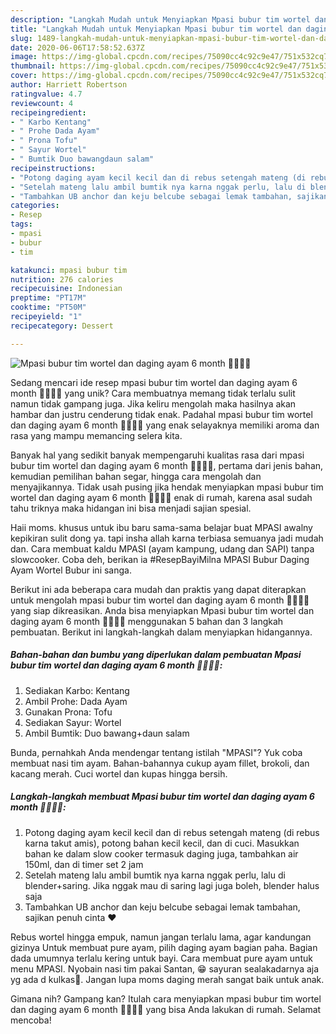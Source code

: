```yaml
---
description: "Langkah Mudah untuk Menyiapkan Mpasi bubur tim wortel dan daging ayam 6 month 🌟🌟🌟🌟 Anti Gagal"
title: "Langkah Mudah untuk Menyiapkan Mpasi bubur tim wortel dan daging ayam 6 month 🌟🌟🌟🌟 Anti Gagal"
slug: 1489-langkah-mudah-untuk-menyiapkan-mpasi-bubur-tim-wortel-dan-daging-ayam-6-month-anti-gagal
date: 2020-06-06T17:58:52.637Z
image: https://img-global.cpcdn.com/recipes/75090cc4c92c9e47/751x532cq70/mpasi-bubur-tim-wortel-dan-daging-ayam-6-month-🌟🌟🌟🌟-foto-resep-utama.jpg
thumbnail: https://img-global.cpcdn.com/recipes/75090cc4c92c9e47/751x532cq70/mpasi-bubur-tim-wortel-dan-daging-ayam-6-month-🌟🌟🌟🌟-foto-resep-utama.jpg
cover: https://img-global.cpcdn.com/recipes/75090cc4c92c9e47/751x532cq70/mpasi-bubur-tim-wortel-dan-daging-ayam-6-month-🌟🌟🌟🌟-foto-resep-utama.jpg
author: Harriett Robertson
ratingvalue: 4.7
reviewcount: 4
recipeingredient:
- " Karbo Kentang"
- " Prohe Dada Ayam"
- " Prona Tofu"
- " Sayur Wortel"
- " Bumtik Duo bawangdaun salam"
recipeinstructions:
- "Potong daging ayam kecil kecil dan di rebus setengah mateng (di rebus karna takut amis), potong bahan kecil kecil, dan di cuci. Masukkan bahan ke dalam slow cooker termasuk daging juga, tambahkan air 150ml, dan di timer set 2 jam"
- "Setelah mateng lalu ambil bumtik nya karna nggak perlu, lalu di blender+saring. Jika nggak mau di saring lagi juga boleh, blender halus saja"
- "Tambahkan UB anchor dan keju belcube sebagai lemak tambahan, sajikan penuh cinta ❤️"
categories:
- Resep
tags:
- mpasi
- bubur
- tim

katakunci: mpasi bubur tim 
nutrition: 276 calories
recipecuisine: Indonesian
preptime: "PT17M"
cooktime: "PT50M"
recipeyield: "1"
recipecategory: Dessert

---
```



![Mpasi bubur tim wortel dan daging ayam 6 month 🌟🌟🌟🌟](https://img-global.cpcdn.com/recipes/75090cc4c92c9e47/751x532cq70/mpasi-bubur-tim-wortel-dan-daging-ayam-6-month-🌟🌟🌟🌟-foto-resep-utama.jpg)

Sedang mencari ide resep mpasi bubur tim wortel dan daging ayam 6 month 🌟🌟🌟🌟 yang unik? Cara membuatnya memang tidak terlalu sulit namun tidak gampang juga. Jika keliru mengolah maka hasilnya akan hambar dan justru cenderung tidak enak. Padahal mpasi bubur tim wortel dan daging ayam 6 month 🌟🌟🌟🌟 yang enak selayaknya memiliki aroma dan rasa yang mampu memancing selera kita.

Banyak hal yang sedikit banyak mempengaruhi kualitas rasa dari mpasi bubur tim wortel dan daging ayam 6 month 🌟🌟🌟🌟, pertama dari jenis bahan, kemudian pemilihan bahan segar, hingga cara mengolah dan menyajikannya. Tidak usah pusing jika hendak menyiapkan mpasi bubur tim wortel dan daging ayam 6 month 🌟🌟🌟🌟 enak di rumah, karena asal sudah tahu triknya maka hidangan ini bisa menjadi sajian spesial.

Haii moms. khusus untuk ibu baru sama-sama belajar buat MPASI awalny kepikiran sulit dong ya. tapi insha allah karna terbiasa semuanya jadi mudah dan. Cara membuat kaldu MPASI (ayam kampung, udang dan SAPI) tanpa slowcooker. Coba deh, berikan ia #ResepBayiMilna MPASI Bubur Daging Ayam Wortel Bubur ini sanga.


Berikut ini ada beberapa cara mudah dan praktis yang dapat diterapkan untuk mengolah mpasi bubur tim wortel dan daging ayam 6 month 🌟🌟🌟🌟 yang siap dikreasikan. Anda bisa menyiapkan Mpasi bubur tim wortel dan daging ayam 6 month 🌟🌟🌟🌟 menggunakan 5 bahan dan 3 langkah pembuatan. Berikut ini langkah-langkah dalam menyiapkan hidangannya.

<!--inarticleads1-->

##### Bahan-bahan dan bumbu yang diperlukan dalam pembuatan Mpasi bubur tim wortel dan daging ayam 6 month 🌟🌟🌟🌟:

1. Sediakan  Karbo: Kentang
1. Ambil  Prohe: Dada Ayam
1. Gunakan  Prona: Tofu
1. Sediakan  Sayur: Wortel
1. Ambil  Bumtik: Duo bawang+daun salam


Bunda, pernahkah Anda mendengar tentang istilah &#34;MPASI&#34;? Yuk coba membuat nasi tim ayam. Bahan-bahannya cukup ayam fillet, brokoli, dan kacang merah. Cuci wortel dan kupas hingga bersih. 

<!--inarticleads2-->

##### Langkah-langkah membuat Mpasi bubur tim wortel dan daging ayam 6 month 🌟🌟🌟🌟:

1. Potong daging ayam kecil kecil dan di rebus setengah mateng (di rebus karna takut amis), potong bahan kecil kecil, dan di cuci. Masukkan bahan ke dalam slow cooker termasuk daging juga, tambahkan air 150ml, dan di timer set 2 jam
1. Setelah mateng lalu ambil bumtik nya karna nggak perlu, lalu di blender+saring. Jika nggak mau di saring lagi juga boleh, blender halus saja
1. Tambahkan UB anchor dan keju belcube sebagai lemak tambahan, sajikan penuh cinta ❤️


Rebus wortel hingga empuk, namun jangan terlalu lama, agar kandungan gizinya Untuk membuat pure ayam, pilih daging ayam bagian paha. Bagian dada umumnya terlalu kering untuk bayi. Cara membuat pure ayam untuk menu MPASI. Nyobain nasi tim pakai Santan, 😁 sayuran sealakadarnya aja yg ada d kulkas💃. Jangan lupa moms daging merah sangat baik untuk anak. 

Gimana nih? Gampang kan? Itulah cara menyiapkan mpasi bubur tim wortel dan daging ayam 6 month 🌟🌟🌟🌟 yang bisa Anda lakukan di rumah. Selamat mencoba!
